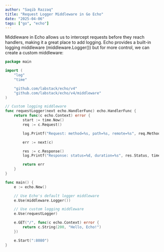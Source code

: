 ```yaml
---
author: "Saqib Razzaq"
title: "Request Logger Middleware in Go Echo"
date: "2025-04-06"
tags: ["go", "echo"]
---
```


Middleware in Echo allows us to intercept requests before they reach handlers, making it a great place to add logging. Echo provides a built-in logging middleware (middleware.Logger()) but for more control, we can create a custom middleware:


```go
package main

import (
	"log"
	"time"

	"github.com/labstack/echo/v4"
	"github.com/labstack/echo/v4/middleware"
)

// Custom logging middleware
func requestLogger(next echo.HandlerFunc) echo.HandlerFunc {
	return func(c echo.Context) error {
		start := time.Now()
		req := c.Request()

		log.Printf("Request: method=%s, path=%s, remote=%s", req.Method, req.URL.Path, req.RemoteAddr)

		err := next(c)

		res := c.Response()
		log.Printf("Response: status=%d, duration=%s", res.Status, time.Since(start))

		return err
	}
}

func main() {
	e := echo.New()

	// Use Echo's default logger middleware
	e.Use(middleware.Logger())

	// Use custom logging middleware
	e.Use(requestLogger)

	e.GET("/", func(c echo.Context) error {
		return c.String(200, "Hello, Echo!")
	})

	e.Start(":8080")
}

```